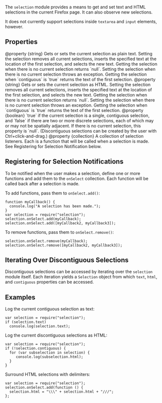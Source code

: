<!-- contributed by Eric H. Jung [eric.jung@yahoo.com] -->

The `selection` module provides a means to get and set text and HTML selections
in the current Firefox page.  It can also observe new selections.

It does not currently support selections inside `textarea` and `input` elements,
however.


Properties
----------

<api name="text">
@property {string}
  Gets or sets the current selection as plain text. Setting the selection
  removes all current selections, inserts the specified text at the location of
  the first selection, and selects the new text. Getting the selection when
  there is no current selection returns `null`. Setting the selection when there
  is no current selection throws an exception. Getting the selection when
  `contiguous` is `true` returns the text of the first selection.
</api>

<api name="html">
@property {string}
  Gets or sets the current selection as HTML. Setting the selection removes all
  current selections, inserts the specified text at the location of the first
  selection, and selects the new text. Getting the selection when there is no
  current selection returns `null`. Setting the selection when there is no
  current selection throws an exception. Getting the selection when `contiguous`
  is `true` returns the text of the first selection.
</api>

<api name="contiguous">
@property {boolean}
  `true` if the current selection is a single, contiguous selection, and `false`
  if there are two or more discrete selections, each of which may or may not be
  spatially adjacent. If there is no current selection, this property is `null`.
  (Discontiguous selections can be created by the user with
  Ctrl+click-and-drag.)
</api>

<api name="onSelect">
@property {collection}
  A collection of selection listeners.  Each is a function that will be called
  when a selection is made.  See Registering for Selection Notification below.
</api>


Registering for Selection Notifications
---------------------------------------

To be notified when the user makes a selection, define one or more functions and
add them to the `onSelect` collection. Each function will be called back after a
selection is made.

To add functions, pass them to `onSelect.add()`:

    function myCallback() {
      console.log("A selection has been made.");
    }
    var selection = require("selection");
    selection.onSelect.add(myCallback);
    selection.onSelect.add([myCallback2, myCallback3]);

To remove functions, pass them to `onSelect.remove()`:

    selection.onSelect.remove(myCallback);
    selection.onSelect.remove([myCallback2, myCallback3]);


Iterating Over Discontiguous Selections
---------------------------------------

Discontiguous selections can be accessed by iterating over the `selection`
module itself. Each iteration yields a `Selection` object from which `text`,
`html`, and `contiguous` properties can be accessed.


Examples
--------

Log the current contiguous selection as text:

    var selection = require("selection");
    if (selection.text)
      console.log(selection.text);

Log the current discontiguous selections as HTML:

    var selection = require("selection");
    if (!selection.contiguous) {
      for (var subselection in selection) {
         console.log(subselection.html);
      }
    }

Surround HTML selections with delimiters:

    var selection = require("selection");
    selection.onSelect.add(function () {
      selection.html = "\\\" + selection.html + "///";
    };
